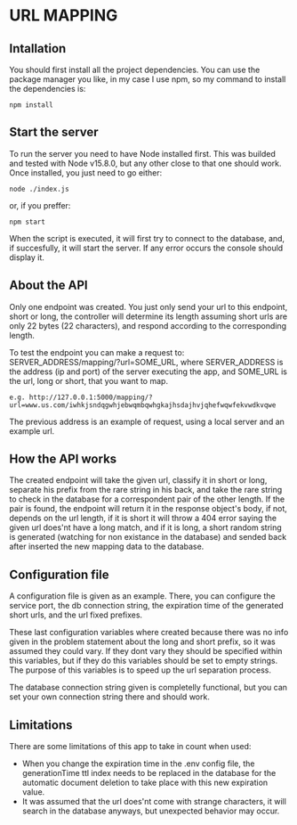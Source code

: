 # URL MAPPING

## Intallation

You should first install all the project dependencies. You can use the package manager you like, in my case I use npm, so my command to install the dependencies is:

    npm install

## Start the server

To run the server you need to have Node installed first. This was builded and tested with Node v15.8.0, but any other close to that one should work. Once installed, you just need to go either:

    node ./index.js

or, if you preffer:

    npm start

When the script is executed, it will first try to connect to the database, and, if succesfully, it will start the server. If any error occurs the console should display it.

## About the API

Only one endpoint was created. You just only send your url to this endpoint, short or long, the controller will determine its length assuming short urls are only 22 bytes (22 characters), and respond according to the corresponding length.

To test the endpoint you can make a request to: SERVER_ADDRESS/mapping/?url=SOME_URL, where SERVER_ADDRESS is the address (ip and port) of the server executing the app, and SOME_URL is the url, long or short, that you want to map.

    e.g. http://127.0.0.1:5000/mapping/?url=www.us.com/iwhkjsndqgwhjebwqmbqwhgkajhsdajhvjqhefwqwfekvwdkvqwe

The previous address is an example of request, using a local server and an example url.

## How the API works

The created endpoint will take the given url, classify it in short or long, separate his prefix from the rare string in his back, and take the rare string to check in the database for a correspondent pair of the other length. If the pair is found, the endpoint will return it in the response object's body, if not, depends on the url length, if it is short it will throw a 404 error saying the given url does'nt have a long match, and if it is long, a short random string is generated (watching for non existance in the database) and sended back after inserted the new mapping data to the database.

## Configuration file

A configuration file is given as an example. There, you can configure the service port, the db connection string, the expiration time of the generated short urls, and the url fixed prefixes.

These last configuration variables where created because there was no info given in the problem statement about the long and short prefix, so it was assumed they could vary. If they dont vary they should be specified within this variables, but if they do this variables should be set to empty strings. The purpose of this variables is to speed up the url separation process.

The database connection string given is completelly functional, but you can set your own connection string there and should work.

## Limitations

There are some limitations of this app to take in count when used:

- When you change the expiration time in the .env config file, the generationTime ttl index needs to be replaced in the database for the automatic document deletion to take place with this new expiration value.
- It was assumed that the url does'nt come with strange characters, it will search in the database anyways, but unexpected behavior may occur.
